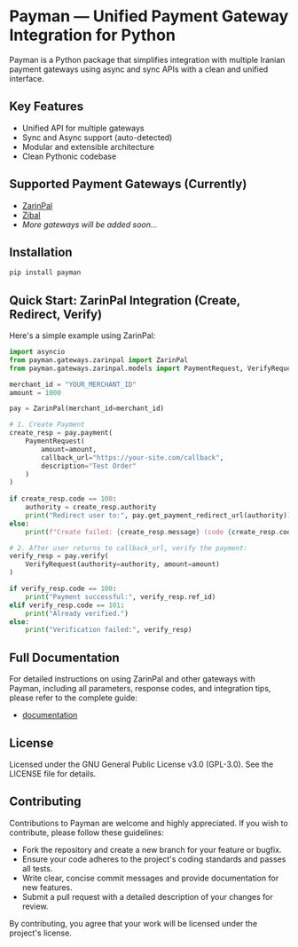 # Payman — Unified Payment Gateway Integration for Python

Payman is a Python package that simplifies integration with multiple Iranian payment gateways using async and sync APIs with a clean and unified interface.

## Key Features
- Unified API for multiple gateways
- Sync and Async support (auto-detected)
- Modular and extensible architecture
- Clean Pythonic codebase

## Supported Payment Gateways (Currently)
- [ZarinPal](https://www.zarinpal.com/)
- [Zibal](https://zibal.ir/)
- *More gateways will be added soon...*

## Installation

```bash
pip install payman
```

## Quick Start: ZarinPal Integration (Create, Redirect, Verify)

Here's a simple example using ZarinPal:

```python
import asyncio
from payman.gateways.zarinpal import ZarinPal
from payman.gateways.zarinpal.models import PaymentRequest, VerifyRequest

merchant_id = "YOUR_MERCHANT_ID"
amount = 1000

pay = ZarinPal(merchant_id=merchant_id)

# 1. Create Payment
create_resp = pay.payment(
    PaymentRequest(
        amount=amount,
        callback_url="https://your-site.com/callback",
        description="Test Order"
    )
)
    
if create_resp.code == 100:
    authority = create_resp.authority
    print("Redirect user to:", pay.get_payment_redirect_url(authority))
else:
    print(f"Create failed: {create_resp.message} (code {create_resp.code})")

# 2. After user returns to callback_url, verify the payment:
verify_resp = pay.verify(
    VerifyRequest(authority=authority, amount=amount)
)

if verify_resp.code == 100:
    print("Payment successful:", verify_resp.ref_id)
elif verify_resp.code == 101:
    print("Already verified.")
else:
    print("Verification failed:", verify_resp)
```

## Full Documentation
For detailed instructions on using ZarinPal and other gateways with Payman, including all parameters, response codes, and integration tips, please refer to the complete guide:
- [documentation](./docs/index.md)


## License

Licensed under the GNU General Public License v3.0 (GPL-3.0). See the LICENSE file for details.

## Contributing

Contributions to Payman are welcome and highly appreciated. If you wish to contribute, please follow these guidelines:

- Fork the repository and create a new branch for your feature or bugfix.  
- Ensure your code adheres to the project's coding standards and passes all tests.  
- Write clear, concise commit messages and provide documentation for new features.  
- Submit a pull request with a detailed description of your changes for review.

By contributing, you agree that your work will be licensed under the project's license.
